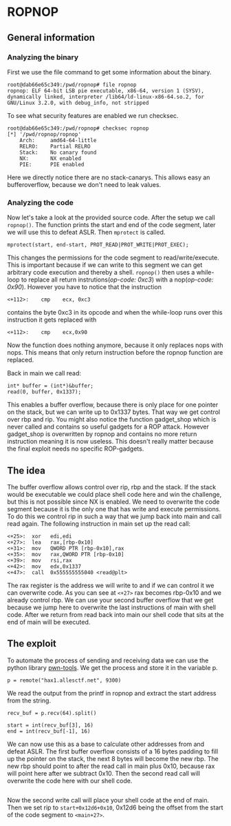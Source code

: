# ROPNOP
## General information
### Analyzing the binary
First we use the file command to get some information about the binary.

```
root@dab66e65c349:/pwd/ropnop# file ropnop
ropnop: ELF 64-bit LSB pie executable, x86-64, version 1 (SYSV), dynamically linked, interpreter /lib64/ld-linux-x86-64.so.2, for GNU/Linux 3.2.0, with debug_info, not stripped
```

To see what security features are enabled we run checksec.

```
root@dab66e65c349:/pwd/ropnop# checksec ropnop
[*] '/pwd/ropnop/ropnop'
    Arch:     amd64-64-little
    RELRO:    Partial RELRO
    Stack:    No canary found
    NX:       NX enabled
    PIE:      PIE enabled
```
Here we directly notice there are no stack-canarys. This allows easy an bufferoverflow, because we don't need to leak values.

### Analyzing the code
Now let's take a look at the provided source code. After the setup we call `ropnop()`. The function prints the start and end of the code segment, later we will use this to defeat ASLR.  Then `mprotect` is called.

`mprotect(start, end-start, PROT_READ|PROT_WRITE|PROT_EXEC);`

This changes the permissions for the code segment to read/write/execute. This is important because if we can write to this segment we can get arbitrary code execution and thereby a shell.
`ropnop()` then uses a while-loop to replace all return instrutions(*op-code: 0xc3*) with a nop(*op-code: 0x90*). However you have to notice that the instruction 

`<+112>:	cmp    ecx, 0xc3`

contains the byte 0xc3 in its opcode and when the while-loop runs over this instruction it gets replaced with

`<+112>:	cmp    ecx,0x90`

Now the function does nothing anymore, because it only replaces nops with nops. This means that only return instruction before the ropnop function are replaced.


Back in main we call read:

```
int* buffer = (int*)&buffer;
read(0, buffer, 0x1337);
```

This enables a buffer overflow, because there is only place for one pointer on the stack, but we can write up to 0x1337 bytes. That way we get control over rbp and rip. You might also notice the function gadget_shop which is never called and contains so useful gadgets for a ROP attack. However gadget_shop is overwritten by ropnop and contains no more return instruction meaning it is now useless. This doesn't really matter because the final exploit needs no specific ROP-gadgets.
## The idea
The buffer overflow allows control over rip, rbp and the stack. If the stack would be executable we could place shell code here and win the challenge, but this is not possible since NX is enabled. We need to overwrite the code segment because it is the only one that has write and execute permissions. To do this we control rip in such a way that we jump back into main and call read again. The following instruction in main set up the read call:
```
<+25>:	xor   edi,edi
<+27>:	lea   rax,[rbp-0x10]
<+31>:	mov   QWORD PTR [rbp-0x10],rax
<+35>:	mov   rax,QWORD PTR [rbp-0x10]
<+39>:	mov   rsi,rax
<+42>:	mov   edx,0x1337
<+47>:	call  0x555555555040 <read@plt>
```
The rax register is the address we will write to and if we can control it we can overwrite code. As you can see at `<+27>` rax becomes rbp-0x10 and we already control rbp.
We can use your second buffer overflow that we get because we jump here to overwrite the last instructions of main with shell code. After we return from read back into main our shell code that sits at the end of main will be executed.
## The exploit
To automate the process of sending and receiving data we can use the python library [pwn-tools](http://docs.pwntools.com/en/stable/). We get the process and store it in the variable p.
```
p = remote("hax1.allesctf.net", 9300)
```
We read the output from the printf in ropnop and extract the start address from the string.
```
recv_buf = p.recv(64).split()

start = int(recv_buf[3], 16)
end = int(recv_buf[-1], 16)
```
We can now use this as a base to calculate other addresses from and defeat ASLR. The first buffer overflow consists of a 16 bytes padding to fill up the pointer on the stack, the next 8 bytes will become the new rbp. The new rbp should point to after the read call in main plus 0x10, because rax will point here after we subtract 0x10. Then the second read call will overwrite the code here with our shell code.
```

```
Now the second write call will place your shell code at the end of main.
Then we set rip to `start+0x12d6+0x10`, 0x12d6 being the offset from the start of the code segment to `<main+27>`.
